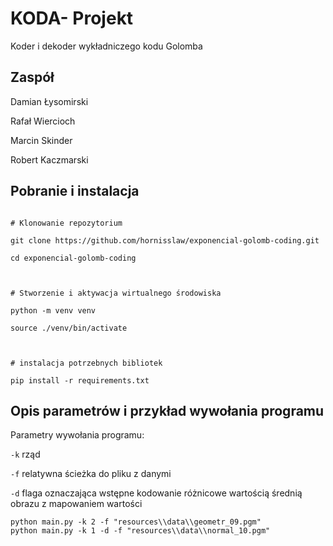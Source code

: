 
# KODA- Projekt

  

Koder i dekoder wykładniczego kodu Golomba


## Zaspół

Damian Łysomirski

Rafał Wiercioch

Marcin Skinder

Robert Kaczmarski

  

## Pobranie i instalacja

```

# Klonowanie repozytorium

git clone https://github.com/hornisslaw/exponencial-golomb-coding.git

cd exponencial-golomb-coding

  

# Stworzenie i aktywacja wirtualnego środowiska

python -m venv venv

source ./venv/bin/activate

  

# instalacja potrzebnych bibliotek

pip install -r requirements.txt

```

  

## Opis parametrów i przykład wywołania programu

Parametry wywołania programu:

`-k` rząd

`-f` relatywna ścieżka do pliku z danymi

`-d` flaga oznaczająca wstępne kodowanie różnicowe wartością średnią obrazu z mapowaniem wartości

  

```
python main.py -k 2 -f "resources\\data\\geometr_09.pgm"
python main.py -k 1 -d -f "resources\\data\\normal_10.pgm"
```
